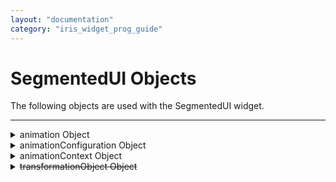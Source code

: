 ```yaml
---
layout: "documentation"
category: "iris_widget_prog_guide"
---
```


SegmentedUI Objects
===================

The following objects are used with the SegmentedUI widget.

* * *

<details close markdown="block"><summary>animation Object</summary>

* * *

Contains the definition of an animation.

### Syntax

{% highlight VoltMx %}
animation={definition:defObject, config:{}, callbacks:{}}
{% endhighlight %}

### Members

_definition_

An object that specifics which operations (translate, rotate, or scale) are performed by the animation.

_config_

An animation configuration object that contains the duration and fill mode of the animation.

_callbacks_

Optional. One or more callback functions.

### Example

{% highlight VoltMx %}
var transfromObject = voltmx.ui.makeAffineTransform();
transfromObject.translate(10, 0);
transfromObject.scale(0.1, 1);
animationDef = {
    100: {
        "transform": transfromObject
    }
}
animationConfig = {
    duration: 0.3,
    fillMode: voltmx.anim.FILL_MODE_FORWARDS
}
animationDefObject = voltmx.ui.createAnimation(animationDef);
animation = {
    definition: animationDefObject,
    config: animationConfig
}
form.segments.addAt(data, sectionIndex, rowIndex, animation);
{% endhighlight %}

* * *

</details>
<details close markdown="block"><summary>animationConfiguration Object</summary> 

* * *

Contains the configuration specification of an animation.

### Syntax

{% highlight VoltMx %}
animationConfig={duration: <d>,fillMode: <f>}
{% endhighlight %}

### Members

_<d>_

A floating point number that specifies the time length of the animation.

_<f>_

A value from the set of voltmx.anim.FILL\_MODE\* that specifies the fill mode.

### Example

{% highlight VoltMx %}
animationConfig = {
	duration: 0.3,
	fillMode: voltmx.anim.FILL_MODE_FORWARDS
}

{% endhighlight %}

* * *

 </details>

<details close markdown="block"><summary>animationContext Object</summary> 

* * *

Specifies the section and row index of the animation.

### Syntax

{% highlight VoltMx %}
animationContext={sectionIndex=<s>,rowIndex = <r>}
{% endhighlight %}

### Members

_sectionIndex_

An integer value that specifies the section number.

_rowIndex_

An integer value that specifies the row number.

### Example

{% highlight VoltMx %}
contextDef1 = {
	sectionIndex=0,
	rowIndex = 1,
}

{% endhighlight %}

* * *

 </details>
 
<details close markdown="block"><summary>transformationObject Object</summary> 

* * *

Defines the transformations to be performed during the animation of a widget in a Segment row.

### Members

_translate(x,y)_

A method that sets the x and y values of the translation to be performed during the animation. When applied to a widget, the widget will be moved x in the horizontal direction and y in the vertical direction.

_scale(x,y)_

A method that sets the x and y values of the scale operation. When applied to the widget, the width of the widget will be scaled by x and the height will be scaled by y.

_rotate(angle)_

A method that sets the angle of rotation for the animation.

### Remarks

To create a transformationObject, call the voltmx.ui.makeAffineTransform function.

### Example

{% highlight VoltMx %}
var transformObject = voltmx.ui.makeAffineTransform();
transformObject.translate(10, -5);
transformObject.scale(0.5, 2.0);
transformObject.rotate(10);

{% endhighlight %}

* * *
</details>

